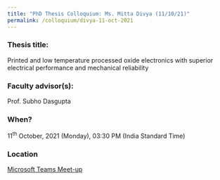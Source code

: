 ```yaml
---
title: "PhD Thesis Colloquium: Ms. Mitta Divya (11/10/21)"
permalink: /colloquium/divya-11-oct-2021
---
```

### Thesis title:
Printed and low temperature processed oxide electronics with superior electrical performance and mechanical reliability

### Faculty advisor(s):
Prof. Subho Dasgupta


### When?
11<sup>th</sup> October, 2021 (Monday), 03:30 PM (India Standard Time)

### Location
<a href="https://teams.microsoft.com/l/meetup-join/19%3ameeting_ZWQ1ZDVhMTUtY2M0Yi00MWNhLWI1MjUtMzc1YjJiODQwNDMx%40thread.v2/0?context=%7b%22Tid%22%3a%226f15cd97-f6a7-41e3-b2c5-ad4193976476%22%2c%22Oid%22%3a%2286dab62c-3a58-4241-b1d7-7649f87c6ee0%22%7d" target="_blank">Microsoft Teams Meet-up</a>
